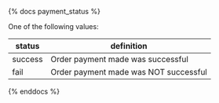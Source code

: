 {% docs payment_status %}
	
One of the following values: 

| status         | definition                                       |
|----------------|--------------------------------------------------|
| success        | Order payment made was successful                |
| fail           | Order payment made was NOT successful            |

{% enddocs %}